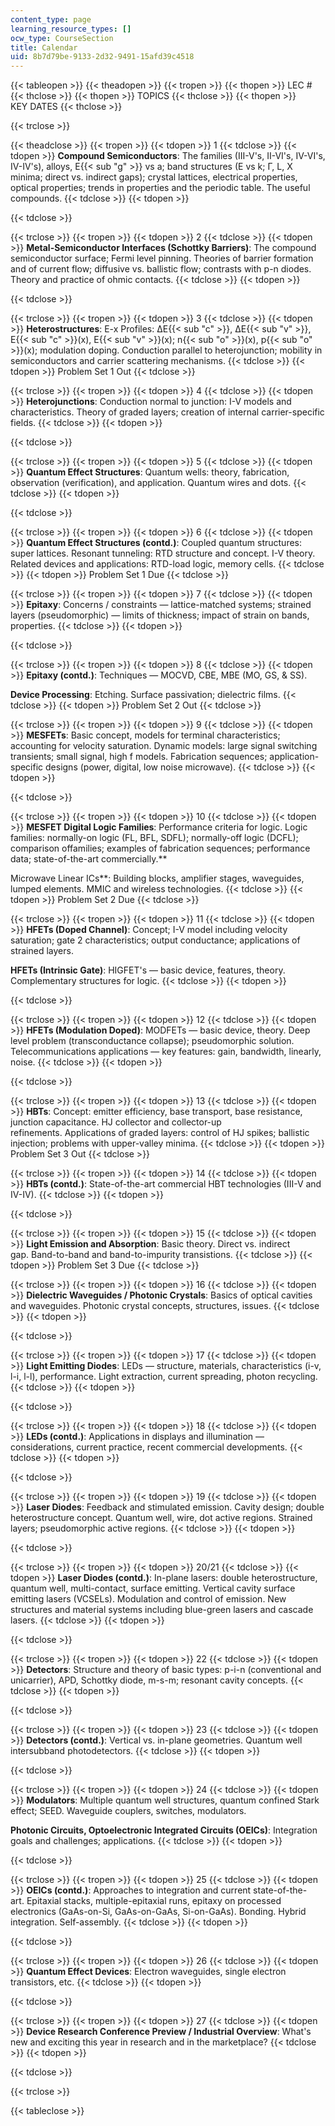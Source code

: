 ```yaml
---
content_type: page
learning_resource_types: []
ocw_type: CourseSection
title: Calendar
uid: 8b7d79be-9133-2d32-9491-15afd39c4518
---
```


{{< tableopen >}}
{{< theadopen >}}
{{< tropen >}}
{{< thopen >}}
LEC #
{{< thclose >}}
{{< thopen >}}
TOPICS
{{< thclose >}}
{{< thopen >}}
KEY DATES
{{< thclose >}}

{{< trclose >}}

{{< theadclose >}}
{{< tropen >}}
{{< tdopen >}}
1
{{< tdclose >}}
{{< tdopen >}}
**Compound Semiconductors**: The families (III-V's, II-VI's, IV-VI's, IV-IV's), alloys, E{{< sub "g" >}} vs a; band structures (E vs k; Γ, L, X minima; direct vs. indirect gaps); crystal lattices, electrical properties, optical properties; trends in properties and the periodic table. The useful compounds.
{{< tdclose >}}
{{< tdopen >}}

{{< tdclose >}}

{{< trclose >}}
{{< tropen >}}
{{< tdopen >}}
2
{{< tdclose >}}
{{< tdopen >}}
**Metal-Semiconductor Interfaces (Schottky Barriers)**: The compound semiconductor surface; Fermi level pinning. Theories of barrier formation and of current flow; diffusive vs. ballistic flow; contrasts with p-n diodes. Theory and practice of ohmic contacts.
{{< tdclose >}}
{{< tdopen >}}

{{< tdclose >}}

{{< trclose >}}
{{< tropen >}}
{{< tdopen >}}
3
{{< tdclose >}}
{{< tdopen >}}
**Heterostructures**: E-x Profiles: ΔE{{< sub "c" >}}, ΔE{{< sub "v" >}}, E{{< sub "c" >}}(x), E{{< sub "v" >}}(x); n{{< sub "o" >}}(x), p{{< sub "o" >}}(x); modulation doping. Conduction parallel to heterojunction; mobility in semiconductors and carrier scattering mechanisms.
{{< tdclose >}}
{{< tdopen >}}
Problem Set 1 Out
{{< tdclose >}}

{{< trclose >}}
{{< tropen >}}
{{< tdopen >}}
4
{{< tdclose >}}
{{< tdopen >}}
**Heterojunctions**: Conduction normal to junction: I-V models and characteristics. Theory of graded layers; creation of internal carrier-specific fields.
{{< tdclose >}}
{{< tdopen >}}

{{< tdclose >}}

{{< trclose >}}
{{< tropen >}}
{{< tdopen >}}
5
{{< tdclose >}}
{{< tdopen >}}
**Quantum Effect Structures**: Quantum wells: theory, fabrication, observation (verification), and application. Quantum wires and dots.
{{< tdclose >}}
{{< tdopen >}}

{{< tdclose >}}

{{< trclose >}}
{{< tropen >}}
{{< tdopen >}}
6
{{< tdclose >}}
{{< tdopen >}}
**Quantum Effect Structures (contd.)**: Coupled quantum structures: super lattices. Resonant tunneling: RTD structure and concept. I-V theory. Related devices and applications: RTD-load logic, memory cells.
{{< tdclose >}}
{{< tdopen >}}
Problem Set 1 Due
{{< tdclose >}}

{{< trclose >}}
{{< tropen >}}
{{< tdopen >}}
7
{{< tdclose >}}
{{< tdopen >}}
**Epitaxy**: Concerns / constraints — lattice-matched systems; strained layers (pseudomorphic) — limits of thickness; impact of strain on bands, properties.
{{< tdclose >}}
{{< tdopen >}}

{{< tdclose >}}

{{< trclose >}}
{{< tropen >}}
{{< tdopen >}}
8
{{< tdclose >}}
{{< tdopen >}}
**Epitaxy (contd.)**: Techniques — MOCVD, CBE, MBE (MO, GS, & SS).  
  
**Device Processing**: Etching. Surface passivation; dielectric films.
{{< tdclose >}}
{{< tdopen >}}
Problem Set 2 Out
{{< tdclose >}}

{{< trclose >}}
{{< tropen >}}
{{< tdopen >}}
9
{{< tdclose >}}
{{< tdopen >}}
**MESFETs**: Basic concept, models for terminal characteristics; accounting for velocity saturation. Dynamic models: large signal switching transients; small signal, high f models. Fabrication sequences; application-specific designs (power, digital, low noise microwave).
{{< tdclose >}}
{{< tdopen >}}

{{< tdclose >}}

{{< trclose >}}
{{< tropen >}}
{{< tdopen >}}
10
{{< tdclose >}}
{{< tdopen >}}
**MESFET Digital Logic Families**: Performance criteria for logic. Logic families: normally-on logic (FL, BFL, SDFL); normally-off logic (DCFL); comparison offamilies; examples of fabrication sequences; performance data; state-of-the-art commercially.**  
  
Microwave Linear ICs**: Building blocks, amplifier stages, waveguides, lumped elements. MMIC and wireless technologies.
{{< tdclose >}}
{{< tdopen >}}
Problem Set 2 Due
{{< tdclose >}}

{{< trclose >}}
{{< tropen >}}
{{< tdopen >}}
11
{{< tdclose >}}
{{< tdopen >}}
**HFETs (Doped Channel)**: Concept; I-V model including velocity saturation; gate 2 characteristics; output conductance; applications of strained layers.  
  
**HFETs (Intrinsic Gate)**: HIGFET's — basic device, features, theory. Complementary structures for logic.
{{< tdclose >}}
{{< tdopen >}}

{{< tdclose >}}

{{< trclose >}}
{{< tropen >}}
{{< tdopen >}}
12
{{< tdclose >}}
{{< tdopen >}}
**HFETs (Modulation Doped)**: MODFETs — basic device, theory. Deep level problem (transconductance collapse); pseudomorphic solution.  Telecommunications applications — key features: gain, bandwidth, linearly, noise.
{{< tdclose >}}
{{< tdopen >}}

{{< tdclose >}}

{{< trclose >}}
{{< tropen >}}
{{< tdopen >}}
13
{{< tdclose >}}
{{< tdopen >}}
**HBTs**: Concept: emitter efficiency, base transport, base resistance, junction capacitance. HJ collector and collector-up refinements. Applications of graded layers: control of HJ spikes; ballistic injection; problems with upper-valley minima.
{{< tdclose >}}
{{< tdopen >}}
Problem Set 3 Out
{{< tdclose >}}

{{< trclose >}}
{{< tropen >}}
{{< tdopen >}}
14
{{< tdclose >}}
{{< tdopen >}}
**HBTs (contd.)**: State-of-the-art commercial HBT technologies (III-V and IV-IV).
{{< tdclose >}}
{{< tdopen >}}

{{< tdclose >}}

{{< trclose >}}
{{< tropen >}}
{{< tdopen >}}
15
{{< tdclose >}}
{{< tdopen >}}
**Light Emission and Absorption**: Basic theory. Direct vs. indirect gap. Band-to-band and band-to-impurity transistions.
{{< tdclose >}}
{{< tdopen >}}
Problem Set 3 Due
{{< tdclose >}}

{{< trclose >}}
{{< tropen >}}
{{< tdopen >}}
16
{{< tdclose >}}
{{< tdopen >}}
**Dielectric Waveguides / Photonic Crystals**: Basics of optical cavities and waveguides. Photonic crystal concepts, structures, issues.
{{< tdclose >}}
{{< tdopen >}}

{{< tdclose >}}

{{< trclose >}}
{{< tropen >}}
{{< tdopen >}}
17
{{< tdclose >}}
{{< tdopen >}}
**Light Emitting Diodes**: LEDs — structure, materials, characteristics (i-v, l-i, l-l), performance. Light extraction, current spreading, photon recycling.
{{< tdclose >}}
{{< tdopen >}}

{{< tdclose >}}

{{< trclose >}}
{{< tropen >}}
{{< tdopen >}}
18
{{< tdclose >}}
{{< tdopen >}}
**LEDs (contd.)**: Applications in displays and illumination — considerations, current practice, recent commercial developments.
{{< tdclose >}}
{{< tdopen >}}

{{< tdclose >}}

{{< trclose >}}
{{< tropen >}}
{{< tdopen >}}
19
{{< tdclose >}}
{{< tdopen >}}
**Laser Diodes**: Feedback and stimulated emission. Cavity design; double heterostructure concept. Quantum well, wire, dot active regions. Strained layers; pseudomorphic active regions.
{{< tdclose >}}
{{< tdopen >}}

{{< tdclose >}}

{{< trclose >}}
{{< tropen >}}
{{< tdopen >}}
20/21
{{< tdclose >}}
{{< tdopen >}}
**Laser Diodes (contd.)**: In-plane lasers: double heterostructure, quantum well, multi-contact, surface emitting. Vertical cavity surface emitting lasers (VCSELs). Modulation and control of emission. New structures and material systems including blue-green lasers and cascade lasers.
{{< tdclose >}}
{{< tdopen >}}

{{< tdclose >}}

{{< trclose >}}
{{< tropen >}}
{{< tdopen >}}
22
{{< tdclose >}}
{{< tdopen >}}
**Detectors**: Structure and theory of basic types: p-i-n (conventional and unicarrier), APD, Schottky diode, m-s-m; resonant cavity concepts.
{{< tdclose >}}
{{< tdopen >}}

{{< tdclose >}}

{{< trclose >}}
{{< tropen >}}
{{< tdopen >}}
23
{{< tdclose >}}
{{< tdopen >}}
**Detectors (contd.)**: Vertical vs. in-plane geometries. Quantum well intersubband photodetectors.
{{< tdclose >}}
{{< tdopen >}}

{{< tdclose >}}

{{< trclose >}}
{{< tropen >}}
{{< tdopen >}}
24
{{< tdclose >}}
{{< tdopen >}}
**Modulators**: Multiple quantum well structures, quantum confined Stark effect; SEED. Waveguide couplers, switches, modulators.  
  
**Photonic Circuits, Optoelectronic Integrated Circuits (OEICs)**: Integration goals and challenges; applications.
{{< tdclose >}}
{{< tdopen >}}

{{< tdclose >}}

{{< trclose >}}
{{< tropen >}}
{{< tdopen >}}
25
{{< tdclose >}}
{{< tdopen >}}
**OEICs (contd.)**: Approaches to integration and current state-of-the-art. Epitaxial stacks, multiple-epitaxial runs, epitaxy on processed electronics (GaAs-on-Si, GaAs-on-GaAs, Si-on-GaAs). Bonding. Hybrid integration. Self-assembly.
{{< tdclose >}}
{{< tdopen >}}

{{< tdclose >}}

{{< trclose >}}
{{< tropen >}}
{{< tdopen >}}
26
{{< tdclose >}}
{{< tdopen >}}
**Quantum Effect Devices**: Electron waveguides, single electron transistors, etc.
{{< tdclose >}}
{{< tdopen >}}

{{< tdclose >}}

{{< trclose >}}
{{< tropen >}}
{{< tdopen >}}
27
{{< tdclose >}}
{{< tdopen >}}
**Device Research Conference Preview / Industrial Overview**: What's new and exciting this year in research and in the marketplace?
{{< tdclose >}}
{{< tdopen >}}

{{< tdclose >}}

{{< trclose >}}

{{< tableclose >}}
